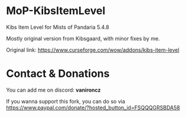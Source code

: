 # MoP-KibsItemLevel
Kibs Item Level for Mists of Pandaria 5.4.8

Mostly original version from Kibsgaard, with minor fixes by me.

Original link: https://www.curseforge.com/wow/addons/kibs-item-level

# Contact & Donations
You can add me on discord: **vanironcz**

If you wanna support this fork, you can do so via https://www.paypal.com/donate/?hosted_button_id=FSQQQGRSBDA58
